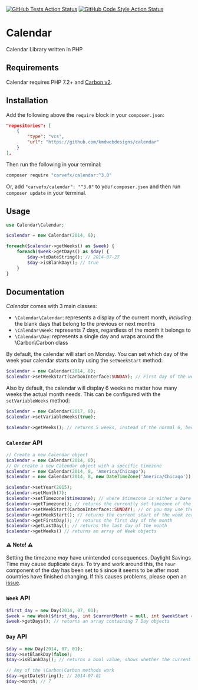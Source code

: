 <!--
[![Latest Version on Packagist](https://img.shields.io/packagist/v/kmdwebdesigns/calendar.svg?style=flat-square)](https://packagist.org/packages/kmdwebdesigns/calendar)
-->
[![GitHub Tests Action Status](https://img.shields.io/github/workflow/status/kmdwebdesigns/calendar/run-tests?label=tests)](https://github.com/kmdwebdesigns/calendar/actions?query=workflow%3ATests+branch%3Amaster)
[![GitHub Code Style Action Status](https://img.shields.io/github/workflow/status/kmdwebdesigns/calendar/Check%20&%20fix%20styling?label=code%20style)](https://github.com/kmdwebdesigns/calendar/actions?query=workflow%3A"Check+%26+fix+styling"+branch%3Amaster)
<!--
[![Total Downloads](https://img.shields.io/packagist/dt/kmdwebdesigns/calendar.svg?style=flat-square)](https://packagist.org/packages/kmdwebdesigns/calendar)
-->

# Calendar

Calendar Library written in PHP

## Requirements

Calendar requires PHP 7.2+ and [Carbon v2](https://github.com/briannesbitt/carbon).

## Installation

Add the following above the `require` block in your `composer.json`:

```json
"repositories": [
    {
        "type": "vcs",
        "url": "https://github.com/kmdwebdesigns/calendar"
    }
],
```

Then run the following in your terminal:

```bash
composer require "carvefx/calendar:^3.0"
```

Or, add `"carvefx/calendar": "^3.0"` to your `composer.json` and then run `composer update` in your terminal.

## Usage

```php
use Calendar\Calendar;

$calendar = new Calendar(2014, 8);

foreach($calendar->getWeeks() as $week) {
    foreach($week->getDays() as $day) {
        $day->toDateString(); // 2014-07-27
        $day->isBlankDay(); // true
    }
}
```

## Documentation

_Calendar_ comes with 3 main classes:

* `\Calendar\Calendar`: represents a display of the current month, *including* the blank days that belong to the previous or next months
* `\Calendar\Week`: represents 7 days, regardless of the month it belongs to
* `\Calendar\Day`: represents a single day and wraps around the \Carbon\Carbon class

By default, the calendar will start on Monday. You can set which day of the week your calendar starts on by using the `setWeekStart` method:

```php
$calendar = new Calendar(2014, 8);
$calendar->setWeekStart(CarbonInterface:SUNDAY); // First day of the week is now Sunday
```

Also by default, the calendar will display 6 weeks no matter how many weeks the actual month needs. This can be configured with the `setVariableWeeks` method:

```php
$calendar = new Calendar(2017, 8);
$calendar->setVariableWeeks(true);

$calendar->getWeeks(); // returns 5 weeks, instead of the normal 6, because the last week contains all blank days
```

### `Calendar` API

```php
// Create a new Calendar object
$calendar = new Calendar(2014, 8);
// Or create a new Calendar object with a specific timezone
$calendar = new Calendar(2014, 8, 'America/Chicago');
$calendar = new Calendar(2014, 8, new DateTimeZone('America/Chicago'));

$calendar->setYear(2015);
$calendar->setMonth(7);
$calendar->setTimezone($timezone); // where $timezone is either a bare timezone string, or a DateTimeZone object
$calendar->getTimezone(); // returns the currently set timezone of the calendar as a DateTimeZone object
$calendar->setWeekStart(CarbonInterface::SUNDAY); // or you may use the zero-indexed day integer
$calendar->getWeekStart(); // returns the current start of the week zero-indexed day integer
$calendar->getFirstDay(); // returns the first day of the month
$calendar->getLastDay(); // returns the last day of the month
$calendar->getWeeks() // returns an array of Week objects
```

#### :warning: Note! :warning:
Setting the timezone *may* have unintended consequences. Daylight Savings Time may cause duplicate days. To try and work around this, the `hour` component of the day has been set to `5` since it seems to be after most countries have finished changing. If this causes problems, please open an [issue](https://github.com/kmdwebdesigns/calendar/issues).

### `Week` API

```php
$first_day = new Day(2014, 07, 01);
$week = new Week($first_day, int $currentMonth = null, int $weekStart = CarbonInterface::MONDAY); // constructor requires the day the week starts at
$week->getDays(); // returns an array containing 7 Day objects
```

### `Day` API

```php
$day = new Day(2014, 07, 01);
$day->setBlankDay(false);
$day->isBlankDay(); // returns a bool value, shows whether the current day is part of the current month

// Any of the \Carbon\Carbon methods work
$day->getDateString(); // 2014-07-01
$day->month; // 7
```
